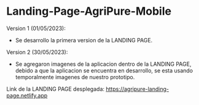 # Landing-Page-AgriPure-Mobile
Version 1 (01/05/2023):
- Se desarrollo la primera version de la LANDING PAGE.

Version 2 (30/05/2023):
- Se agregaron imagenes de la aplicacion dentro de la LANDING PAGE, debido a que la aplicacion se encuentra en desarrollo, se esta usando temporalmente imagenes de nuestro prototipo.


Link de la LANDING PAGE desplegada: https://agripure-landing-page.netlify.app
